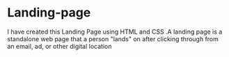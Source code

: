 # Landing-page
I have created this Landing Page using HTML and CSS .A landing page is a standalone web page that a person "lands" on after clicking through from an email, ad, or other digital location
